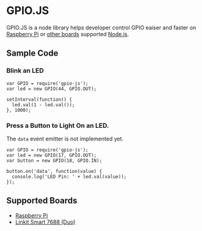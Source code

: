 # GPIO.JS
GPIO.JS is a node library helps developer control GPIO eaiser and faster on [Raspberry Pi][rpi] or [other boards][supported-boards] supported [Node.js][nodejs].

## Sample Code
### Blink an LED
```
var GPIO = require('gpio-js');
var led = new GPIO(44, GPIO.OUT);

setInterval(function() {
  led.val(1 - led.val());
}, 1000);
```

### Press a Button to Light On an LED.
The `data` event emitter is not implemented yet.
```
var GPIO = require('gpio-js');
var led = new GPIO(17, GPIO.OUT);
var button = new GPIO(18, GPIO.IN);

button.on('data', function(value) {
  console.log('LED Pin: ' + led.val(value));
});
```
## Supported Boards
* [Raspberry Pi][rpi]
* [Linkit Smart 7688 (Duo)][linkit7688]

[nodejs]: https://nodejs.org
[rpi]: https://www.raspberrypi.org
[linkit7688]: https://labs.mediatek.com/site/global/developer_tools/mediatek_linkit_smart_7688/whatis_7688/index.gsp
[supported-boards]: https://github.com/evanxd/gpio-js#supported-boards
